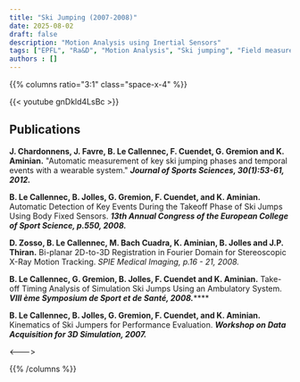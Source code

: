 ```yaml
---
title: "Ski Jumping (2007-2008)"
date: 2025-08-02
draft: false
description: "Motion Analysis using Inertial Sensors"
tags: ["EPFL", "Ra&D", "Motion Analysis", "Ski jumping", "Field measurement", "3D gyroscope and accelerometer"]
authors : []
---
```


{{% columns ratio="3:1" class="space-x-4" %}} <!-- begin columns block -->

{{< youtube gnDkld4LsBc >}}

## Publications

**J. Chardonnens, J. Favre, B. Le Callennec, F. Cuendet, G. Gremion and K. Aminian.**
"Automatic measurement of key ski jumping phases and temporal events with a wearable system."
***Journal of Sports Sciences, 30(1):53-61, 2012.***

**B. Le Callennec, B. Jolles, G. Gremion, F. Cuendet, and K. Aminian.**
Automatic Detection of Key Events During the Takeoff Phase of Ski Jumps Using Body Fixed Sensors.
***13th Annual Congress of the European College of Sport Science, p.550, 2008.***

**D. Zosso, B. Le Callennec, M. Bach Cuadra, K. Aminian, B. Jolles and J.P. Thiran.**
Bi-planar 2D-to-3D Registration in Fourier Domain for Stereoscopic X-Ray Motion Tracking.
*SPIE Medical Imaging, p.16 - 21, 2008.*

**B. Le Callennec, G. Gremion, B. Jolles, F. Cuendet and K. Aminian.**
Take-off Timing Analysis of Simulation Ski Jumps Using an Ambulatory System.
***VIII ème Symposium de Sport et de Santé, 2008.*******

**B. Le Callennec, B. Jolles, G. Gremion, F. Cuendet, and K. Aminian.**
Kinematics of Ski Jumpers for Performance Evaluation.
***Workshop on Data Acquisition for 3D Simulation, 2007.***

<---> <!-- magic separator, between columns -->

<div class="[&>figure]:my-4">
</div>

{{% /columns %}}

